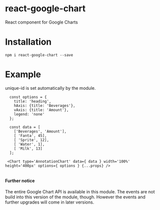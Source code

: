 # react-google-chart
React component for Google Charts


# Installation
```
npm i react-google-chart --save
```

# Example

unique-id is set automatically by the module.

```
  const options = {
    title: 'heading',
    hAxis: {title: 'Beverages'},
    vAxis: {title: 'Amount'},
    legend: 'none'
  };

  const data = [
    ['Beverages', 'Amount'],
    [ 'Fanta', 45],
    [ 'Sprite', 12],
    [ 'Water', 1],
    [ 'Milk', 13]
  ];

 <Chart type='AnnotationChart' data={ data } width='100%' height='400px' options={ options } {...props} />


```
#### Further notice
The entire Google Chart API is available in this module. The events are not build into this version of the module, though. However the events and further upgrades will come in later versions. 
